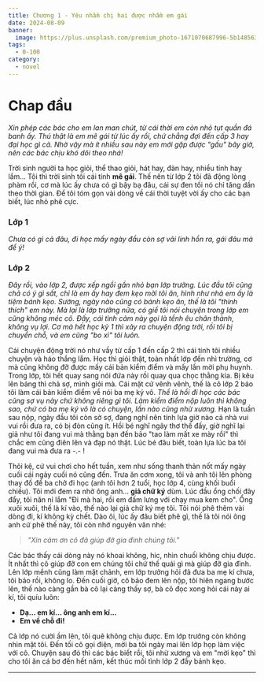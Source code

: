 ```yaml
---
title: Chương 1 - Yêu nhầm chị hai được nhầm em gái
date: 2024-08-09
banner:
  image: https://plus.unsplash.com/premium_photo-1671070687996-5b1485638342?q=80&w=1973&auto=format&fit=crop&ixlib=rb-4.0.3&ixid=M3wxMjA3fDB8MHxwaG90by1wYWdlfHx8fGVufDB8fHx8fA%3D%3D
tags:
  - 0-100
category:
  - novel
---
```

# **Chap đầu**

*Xin phép các bác cho em lan man chút, từ cái thời em còn nhỏ tụt quần đá banh ấy. Thú thật là em mê gái từ lúc ấy rồi, chứ chẳng đợi đến cấp 3 hay đại học gì cả. Nhờ vậy mà ít nhiều sau này em mới gặp được "gấu" bây giờ, nên các bác chịu khó dõi theo nhá!*

Trời sinh người ta học giỏi, thể thao giỏi, hát hay, đàn hay, nhiều tính hay lắm... Tôi thì trời sinh tôi cái tính **mê gái**. Thế nên từ lớp 2 tôi đã động lòng phàm rồi, cơ mà lúc ấy chưa có gì bậy bạ đâu, cái sự đen tối nó chỉ tăng dần theo thời gian. Để tôi tóm gọn vài dòng về cái thời tuyệt vời ấy cho các bạn biết, lúc nhỏ phê cực.
### **Lớp 1**
*Chưa có gì cả đâu, đi học mấy ngày đầu còn sợ vãi linh hồn ra, gái đâu mà để ý!*
### **Lớp 2**
*Đây rồi, vào lớp 2, được xếp ngồi gần nhỏ bạn lớp trưởng. Lúc đầu tôi cũng chả có ý gì sất, chỉ là em ấy hay đem kẹo mời tôi ăn, hình như nhà em ấy là tiệm bánh kẹo. Sướng, ngày nào cũng có bánh kẹo ăn, thế là tôi "thinh thích" em này. Mà lại là lớp trưởng nữa, có giề tôi nói chuyện trong lớp em cũng không méc cô. Đấy, cái tình cảm này gọi là tềnh êu chân thành, không vụ lợi. Cơ mà hết học kỳ 1 thì xảy ra chuyện động trời, rồi tôi bị chuyển chỗ, và em cũng "bo xì" tôi luôn.*

 Cái chuyện động trời nó như vầy từ cấp 1 đến cấp 2 thì cái tính tôi nhiều chuyện và háo thắng lắm. Học thì giỏi thật, toàn nhất lớp đến nhì trường, cơ mà cũng không đỡ được mấy cái bản kiểm điểm và mấy lần mời phụ huynh. Trong lớp, tôi hết quay sang nói đứa này rồi quay qua chọc thằng kia. Bị kêu lên bảng thì chả sợ, mình giỏi mà. Cái mặt cứ vênh vênh, thế là cô lớp 2 bảo tôi làm cái bản kiểm điểm về nói ba mẹ ký vô.
*Thề là hồi đi học các bác cũng sợ vụ này chứ không riêng gì tôi. Làm kiểm điểm nộp luôn thì không sao, chứ có ba mẹ ký vô là có chuyện, lần nào cũng nhừ xương.*
Hạn là tuần sau nộp, ngày đầu tôi còn sờ sợ, đang nghĩ nên tính lựa giờ nào cả nhà vui vui rồi đưa ra, có bị đòn cũng ít. Hồi bé nghĩ ngây thơ thế đấy, giờ nghĩ lại giả như tôi đang vui mà thằng bạn đến bảo "tao làm mất xe mày rồi" thì chắc em cũng điên lên và đạp nó thật. Lúc bé đâu biết, toàn lựa lúc ba tôi đang vui mà đưa ra -.- !

Thôi kệ, cứ vui chơi cho hết tuần, xem như sống thanh thản nốt mấy ngày cuối cái ngày cuối nó cũng đến. Trưa ăn cơm xong, tôi và anh tôi lên phòng thay đồ để ba chở đi học (anh tôi hơn 2 tuổi, học lớp 4, cùng khối buổi chiều). Tôi mới đem ra nhờ ông anh... **giả chữ ký** dùm. Lúc đầu ổng chối đây đẩy, tôi năn nỉ lắm "Đi mà hai, rồi em đấm lưng với chạy mua kem cho". Ổng xuôi xuôi, thế là kí vào, thế nào lại giả chữ ký mẹ tôi. Tôi nói phê thêm vài dòng đi, kí không kỳ chết. Dào ôi, lúc ấy đâu biết phê gì, thế là tôi nói ông anh cứ phê thế này, tôi còn nhớ nguyên văn nhé:

> *"Xin cảm ơn cô đã giúp đỡ gia đình chúng tôi."*

Các bác thấy cái dòng này nó khoai không, hic, nhìn chuối không chịu được. Ít nhất thì cô giúp đỡ con em chúng tôi chứ thế quái gì mà giúp đỡ gia đình. Lên lớp mềnh cũng làm mặt chảnh, em lớp trưởng hỏi đã đưa ba mẹ kí chưa, tôi bảo rồi, không lo. Đến cuối giờ, cô bảo đem lên nộp, tôi hiên ngang bước lên, thế nào càng gần bà cô lại càng thấy sợ, bà cô đọc xong hỏi cái này ai kí, tôi quíu luôn:

- **Dạ... em kí... ông anh em kí...**
- **Em về chỗ đi!**

Cả lớp nó cười ầm lên, tôi quê không chịu được. Em lớp trưởng còn không nhìn mặt tôi. Đến tối cô gọi điện, mời ba tôi ngày mai lên lớp họp làm việc với cô. Chuyện sau đó thì các bác biết rồi, tôi nhừ xương và em "mời kẹo" thì cho tôi ăn cá bơ đến hết năm, kết thúc mối tình lớp 2 đầy bánh kẹo.

--- 

